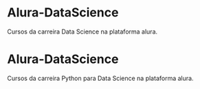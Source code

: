 # Alura-DataScience
Cursos da carreira Data Science na plataforma alura.



# Alura-DataScience
Cursos da carreira Python para Data Science na plataforma alura.

